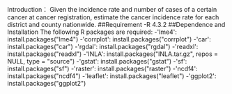 Introduction： Given the incidence rate and number of cases of a certain cancer at cancer registration, estimate the cancer incidence rate for each district and county nationwide.
##Requirement
-R 4.3.2
##Dependence and Installation
The following R packages are required:
-'lme4': install.packages("lme4")
-'corrplot': install.packages("corrplot")
-'car': install.packages("car")
-'rgdal': install.packages("rgdal")
-'readxl': install.packages("readxl")
-'INLA': install.packages("INLA.tar.gz", repos = NULL, type = "source")
-'gstat': install.packages("gstat")
-'sf': install.packages("sf")
-'raster': install.packages("raster")
-'ncdf4': install.packages("ncdf4")
-'leaflet': install.packages("leaflet")
-'ggplot2': install.packages("ggplot2")
